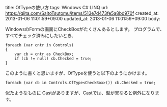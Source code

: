 title: OfTypeの使い方
tags: Windows C# LINQ
url: https://qiita.com/SaitoTsutomu/items/513e7d473fe5a8bd970f
created_at: 2013-01-06 11:01:59+09:00
updated_at: 2013-01-06 11:01:59+09:00
body:

WindowsのFormの画面にCheckBoxがたくさんあるとします。
プログラムで、すべてチェック済みにしたいとき、

```c#:C#
foreach (var cntr in Controls)
{
	var cb = cntr as CheckBox;
	if (cb != null) cb.Checked = true;
}
```

このように書くと思いますが、OfTypeを使うと以下のようにかけます。

```c#:C#
foreach (var cb in Controls.OfType<CheckBox>()) cb.Checked = true;
```

似たようなものに Castがありますが、Castでは、型が異なると例外になります。

